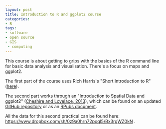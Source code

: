 ```yaml
---
layout: post
title: Introduction to R and ggplot2 course  
categories:
- R
tags:
- software
- open source
- GIS
 - computing
---
```

This course is about getting to grips with the basics of the R command line
for basic data analysis and visualisation. There's a focus on maps and ggplot2.

The first part of the course uses Rich Harris's "Short Introduction to R" 
([here](http://www.social-statistics.org/wp-content/uploads/2012/12/intro_to_R1.pdf)).

The second part works through an "Introduction to Spatial Data and ggplot2" ([Cheshire
and Lovelace, 2013](https://github.com/Robinlovelace/Creating-maps-in-R/blob/master/intro-spatial-rl.pdf)),
which can be found on an updated [GitHub repository](https://github.com/Robinlovelace/Creating-maps-in-R)
or as an [RPubs document](http://rpubs.com/RobinLovelace/intro-spatial).

All the data for this second practical can be found here: https://www.dropbox.com/sh/0z9a0hrn72poql5/Bx3rgWZ0kN .

